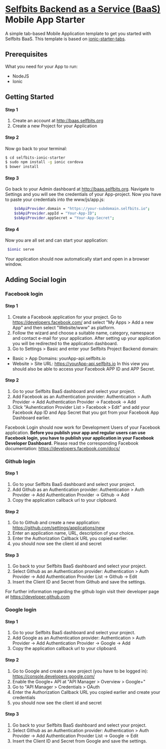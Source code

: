 # [Selfbits Backend as a Service (BaaS)](http://www.selfbits.org) Mobile App Starter

A simple tab-based Mobile Application template to get you started with Selfbits BaaS. This template is based on [ionic-starter-tabs](https://github.com/driftyco/ionic-starter-tabs).

## Prerequisites
What you need for your App to run:
- NodeJS
- Ionic

## Getting Started

#### Step 1
1. Create an account at http://baas.selfbits.org
2. Create a new Project for your Application

#### Step 2
Now go back to your terminal:
```sh
$ cd selfbits-ionic-starter
$ sudo npm install -g ionic cordova
$ bower install
```
#### Step 3
Go back to your Admin dashboard at http://baas.selfbits.org. Navigate to Settings and you will see the credentials of your App-project.
Now you have to paste your credentials into the www/js/app.js:
```sh
	$sbApiProvider.domain = "https://your-subdomain.selfbits.io";
	$sbApiProvider.appId = "Your-App-ID";
	$sbApiProvider.appSecret = "Your-App-Secret";
```

#### Step 4
Now you are all set and can start your application:
```sh
 $ionic serve
```
Your application should now automatically start and open in a browser window.

## Adding Social login

### Facebook login

#### Step 1

1. Create a Facebook application for your project. Go to https://developers.facebook.com/ and select "My Apps > Add a new App" and then select "Website/www" as platform.
2. Follow the wizard and choose a suitable name, category, namespace and contact e-mail for your application. After setting up your application you will be redirected to the application dashboard.
3. Go to Settings > Basic and enter your Selfbits Project Backend domain:
- Basic > App Domains: yourApp-api.selfbits.io
- Website > Site URL: https://yourApp-api.selfbits.io
In this view you should also be able to access your Facebook APP ID and APP Secret.

#### Step 2

1. Go to your Selfbits BaaS dashboard and select your project.
2. Add Facebook as an Authentication provider: Authentication > Auth Provider -> Add Authentication Provider -> Facebook -> Add
3. Click "Auhentication Provider List > Facebook > Edit" and add your Facebook App ID and App Secret that you got from your Facebook App Dashboard earlier.

Facebook Login should now work for Development Users of your Facebook application. **Before you publish your app and regular users can use Facebook login, you have to publish your application in your Facebook Developer Dashboard.** Please read the corresponding Facebook documentation: https://developers.facebook.com/docs/


### Github login
#### Step 1

1. Go to your Selfbits BaaS dashboard and select your project.
2. Add Github as an Authentication provider: Authentication > Auth Provider -> Add Authentication Provider -> Github -> Add
3.  Copy the application callback url to your clipboard.


#### Step 2

1. Go to Github and create a new application: https://github.com/settings/applications/new
2. Enter an application name, URL, description of your choice.
3. Enter the Authorization Callback URL you copied earlier.
4. you should now see the client id and secret

#### Step 3

1. Go back to your Selfbits BaaS dashboard and select your project.
2. Select Github as an Authentication provider: Authentication > Auth Provider -> Add Authentication Provider List -> Github -> Edit
3. Insert the Client ID and Secret from Github and save the settings.

For further information regarding the github login visit their developer page at https://developer.github.com

### Google login

#### Step 1

1. Go to your Selfbits BaaS dashboard and select your project.
2. Add Google as an Authentication provider: Authentication > Auth Provider -> Add Authentication Provider -> Google -> Add
3.  Copy the application callback url to your clipboard.


#### Step 2

1. Go to Google and create a new project (you have to be logged in): https://console.developers.google.com/
2. Enable the Google+ API at "API Manager > Overview > Google+"
2. Go to "API Manager > Credentials > OAuth
3. Enter the Authorization Callback URL you copied earlier and create your credentials
4. you should now see the client id and secret

#### Step 3

1. Go back to your Selfbits BaaS dashboard and select your project.
2. Select Github as an Authentication provider: Authentication > Auth Provider -> Add Authentication Provider List -> Google -> Edit
3. Insert the Client ID and Secret from Google and save the settings.
